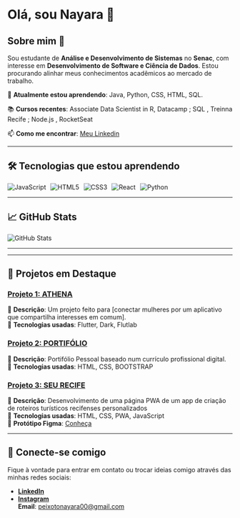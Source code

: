 # Olá, sou Nayara 👋

## Sobre mim 🚀

Sou estudante de **Análise e Desenvolvimento de Sistemas** no **Senac**, com interesse em  **Desenvolvimento de Software e Ciência de Dados**. Estou procurando alinhar meus conhecimentos acadêmicos ao mercado de trabalho. 

🌱 **Atualmente estou aprendendo**: Java, Python, CSS, HTML, SQL. 

📚 **Cursos recentes**: Associate Data Scientist in R, Datacamp ; SQL , Treinna Recife ; Node.js , RocketSeat 

📫 **Como me encontrar**: [Meu Linkedin](www.linkedin.com/in/nayara-peixoto-64525b23b)

---

## 🛠️ Tecnologias que estou aprendendo

<div style="display: flex; flex-wrap: wrap; gap: 10px;">
    <img src="https://img.shields.io/badge/JavaScript-eeeeee?style=flat&logo=javascript" alt="JavaScript">
    <img src="https://img.shields.io/badge/HTML5-eeeeee?style=flat&logo=html5" alt="HTML5">
    <img src="https://img.shields.io/badge/CSS3-eeeeee?style=flat&logo=css3" alt="CSS3">
    <img src="https://img.shields.io/badge/React-eeeeee?style=flat&logo=react" alt="React">
    <img src="https://img.shields.io/badge/Python-eeeeee?style=flat&logo=python" alt="Python">
</div>

---

## 📈 GitHub Stats

![GitHub Stats](https://github-readme-stats.vercel.app/api?username=nayarape&show_icons=true&hide_title=true&count_private=true&hide=prs&theme=radical)

---

---

## 🚀 Projetos em Destaque

### [Projeto 1: ATHENA](link-do-repo)
🔹 **Descrição**: Um projeto feito para [conectar mulheres por um aplicativo que compartilha interesses em comum].  
🔹 **Tecnologias usadas**: Flutter, Dark, Flutlab

### [Projeto 2: PORTIFÓLIO](https://github.com/nayarape/curriculoatualizado.git)
🔹 **Descrição**: Portifólio Pessoal baseado num currículo profissional digital.  
🔹 **Tecnologias usadas**: HTML, CSS, BOOTSTRAP

### [Projeto 3: SEU RECIFE](https://github.com/nayarape/ProjetoPwa.git)
🔹 **Descrição**: Desenvolvimento de uma página PWA de um app de criação de roteiros turísticos recifenses personalizados  
🔹 **Tecnologias usadas**: HTML, CSS, PWA, JavaScript               
🔹 **Protótipo Figma**: [Conheça](https://www.figma.com/proto/siIKbw5lBtlhpBphOI4s5E/Seu-Recife?node-id=0-1&t=od87ZyRrgbMWvHVi-1)



---

## 💬 Conecte-se comigo

Fique à vontade para entrar em contato ou trocar ideias comigo através das minhas redes sociais:

- **[LinkedIn](www.linkedin.com/in/nayara-peixoto-64525b23b)**  
- **[Instagram](https://www.instagram.com/nayarape/)**  
**Email**: [peixotonayara00@gmail.com](mailto:peixotonayara00@gmail.com)
